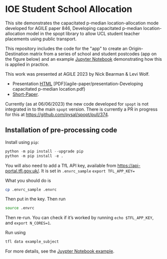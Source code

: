 # IOE Student School Allocation

This site demonstrates the capacitated p-median location-allocation mode developed for AGILE paper 846, Developing capacitated p-median location-allocation model in the spopt library to allow UCL student
teacher placements using public transport.

This repository includes the code for the "app" to create an Origin-Destination matrix from a series of school and student postcodes (app on the figure below) and an example [Jupyter Notebook](reproducible-example.ipynb) demonstrating how this is applied in practice.

This work was presented at AGILE 2023 by Nick Bearman & Levi Wolf.

- Presentation [HTML](agile-paper/Presentation.html) [PDF](agile-paper/presentation-Developing capacitated p-median location.pdf)
- [Short-Paper](agile-paper/short-paper.pdf).

Currently (as at 06/06/2023) the new code developed for `spopt` is not integrated in to the main `spopt` version. There is currently a PR in progress for this at https://github.com/pysal/spopt/pull/374.

## Installation of pre-processing code

Install using `pip`:

```python
python -m pip install --upgrade pip
python -m pip install -e .
```

You will also need to add a TfL API key, available from
<https://api-portal.tfl.gov.uk/>. It is set in `.envrc_sample` `export TFL_APP_KEY=`

What you should do is

```sh
cp .envrc_sample .envrc
```

Then put in the key. Then run

```sh
source .envrc
```

Then re-run. You can check if it’s worked by running
`echo $TFL_APP_KEY`, and `export N_CORES=1`.

Run using

```sh
tfl data example_subject
```

For more details, see the [Juypter Notebook example](reproducible-example.ipynb).
